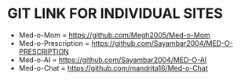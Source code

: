 # GIT LINK FOR INDIVIDUAL SITES
- Med-o-Mom = https://github.com/Megh2005/Med-o-Mom
- Med-o-Prescription = https://github.com/Sayambar2004/MED-O-PRESCRIPTION
- Med-o-AI = https://github.com/Sayambar2004/MED-O-AI
- Med-o-Chat = https://github.com/mandrita16/Med-o-Chat
